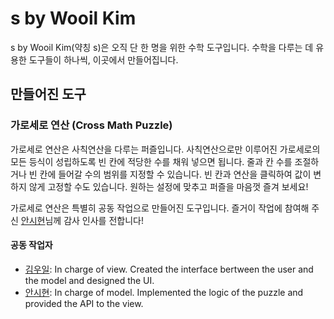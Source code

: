 # s by Wooil Kim

s by Wooil Kim(약칭 s)은 오직 단 한 명을 위한 수학 도구입니다. 수학을 다루는 데 유용한 도구들이 하나씩, 이곳에서 만들어집니다.

## 만들어진 도구

### 가로세로 연산 (Cross Math Puzzle)

가로세로 연산은 사칙연산을 다루는 퍼즐입니다. 사칙연산으로만 이루어진 가로세로의 모든 등식이 성립하도록 빈 칸에 적당한 수를 채워 넣으면 됩니다. 줄과 칸 수를 조절하거나 빈 칸에 들어갈 수의 범위를 지정할 수 있습니다. 빈 칸과 연산을 클릭하여 값이 변하지 않게 고정할 수도 있습니다. 원하는 설정에 맞추고 퍼즐을 마음껏 즐겨 보세요!


가로세로 연산은 특별히 공동 작업으로 만들어진 도구입니다. 즐거이 작업에 참여해 주신 [안시현](https://github.com/sihyun-ahn)님께 감사 인사를 전합니다!

#### 공동 작업자

* [김우일](https://wooil.kim): In charge of view. Created the interface bertween the user and the model and designed the UI.
* [안시현](https://github.com/sihyun-ahn): In charge of model. Implemented the logic of the puzzle and provided the API to the view.
